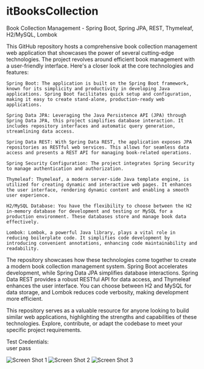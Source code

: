 # itBooksCollection
 Book Collection Management - Spring Boot, Spring JPA, REST, Thymeleaf, H2/MySQL, Lombok

This GitHub repository hosts a comprehensive book collection management web application that showcases the power of several cutting-edge technologies. The project revolves around efficient book management with a user-friendly interface. Here's a closer look at the core technologies and features:

    Spring Boot: The application is built on the Spring Boot framework, known for its simplicity and productivity in developing Java applications. Spring Boot facilitates quick setup and configuration, making it easy to create stand-alone, production-ready web applications.

    Spring Data JPA: Leveraging the Java Persistence API (JPA) through Spring Data JPA, this project simplifies database interaction. It includes repository interfaces and automatic query generation, streamlining data access.

    Spring Data REST: With Spring Data REST, the application exposes JPA repositories as RESTful web services. This allows for seamless data access and presents a REST API for managing book-related operations.

    Spring Security Configuration: The project integrates Spring Security to manage authentication and authorization.

    Thymeleaf: Thymeleaf, a modern server-side Java template engine, is utilized for creating dynamic and interactive web pages. It enhances the user interface, rendering dynamic content and enabling a smooth user experience.

    H2/MySQL Database: You have the flexibility to choose between the H2 in-memory database for development and testing or MySQL for a production environment. These databases store and manage book data effectively.

    Lombok: Lombok, a powerful Java library, plays a vital role in reducing boilerplate code. It simplifies code development by introducing convenient annotations, enhancing code maintainability and readability.

The repository showcases how these technologies come together to create a modern book collection management system. Spring Boot accelerates development, while Spring Data JPA simplifies database interactions. Spring Data REST provides a robust RESTful API for data access, and Thymeleaf enhances the user interface. You can choose between H2 and MySQL for data storage, and Lombok reduces code verbosity, making development more efficient.

This repository serves as a valuable resource for anyone looking to build similar web applications, highlighting the strengths and capabilities of these technologies. Explore, contribute, or adapt the codebase to meet your specific project requirements.

Test Credentials:
<br>
user
pass

![Screen Shot 1](https://github.com/carloscasaleiro/itBooksCollection/assets/139387646/9a49dcbb-a36b-49d4-8a47-7d3b052da248)
![Screen Shot 2](https://github.com/carloscasaleiro/itBooksCollection/assets/139387646/e334753e-d806-43e0-95df-482f8be9f01d)
![Screen Shot 3](https://github.com/carloscasaleiro/itBooksCollection/assets/139387646/8475e5bb-b1ac-4dd1-8f72-7f155e757dda)
